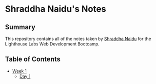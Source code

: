 # Shraddha Naidu's Notes

## Summary

This repository contains all of the notes taken by [Shraddha Naidu](https://github.com/Shraddha-Naidu/lighthouse-web-notes) for the Lighthouse Labs Web Development Bootcamp.

## Table of Contents
* [Week 1](/Week_1)
  * [Day 1](/Week_1/Day_1)